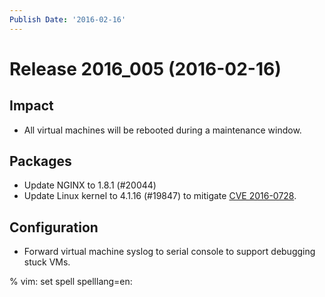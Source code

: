 ```yaml
---
Publish Date: '2016-02-16'
---
```


# Release 2016_005 (2016-02-16)

## Impact

- All virtual machines will be rebooted during a maintenance window.

## Packages

- Update NGINX to 1.8.1 (#20044)
- Update Linux kernel to 4.1.16 (#19847)
  to mitigate [CVE 2016-0728](http://www.cve.mitre.org/cgi-bin/cvename.cgi?name=2016-0728).

## Configuration

- Forward virtual machine syslog to serial console to support debugging stuck
  VMs.

% vim: set spell spelllang=en:
